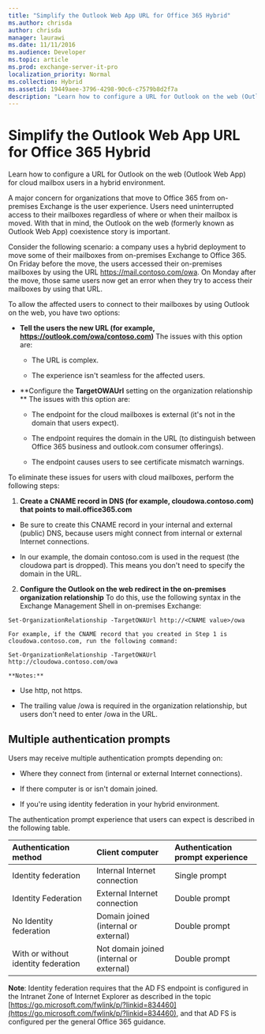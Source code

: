 ```yaml
---
title: "Simplify the Outlook Web App URL for Office 365 Hybrid"
ms.author: chrisda
author: chrisda
manager: laurawi
ms.date: 11/11/2016
ms.audience: Developer
ms.topic: article
ms.prod: exchange-server-it-pro
localization_priority: Normal
ms.collection: Hybrid
ms.assetid: 19449aee-3796-4298-90c6-c7579b8d2f7a
description: "Learn how to configure a URL for Outlook on the web (Outlook Web App) for cloud mailbox users in a hybrid environment."
---
```


# Simplify the Outlook Web App URL for Office 365 Hybrid

Learn how to configure a URL for Outlook on the web (Outlook Web App) for cloud mailbox users in a hybrid environment.
  
A major concern for organizations that move to Office 365 from on-premises Exchange is the user experience. Users need uninterrupted access to their mailboxes regardless of where or when their mailbox is moved. With that in mind, the Outlook on the web (formerly known as Outlook Web App) coexistence story is important.
  
Consider the following scenario: a company uses a hybrid deployment to move some of their mailboxes from on-premises Exchange to Office 365. On Friday before the move, the users accessed their on-premises mailboxes by using the URL https://mail.contoso.com/owa. On Monday after the move, those same users now get an error when they try to access their mailboxes by using that URL.
  
To allow the affected users to connect to their mailboxes by using Outlook on the web, you have two options:
  
- **Tell the users the new URL (for example, https://outlook.com/owa/contoso.com)** The issues with this option are: 
    
  - The URL is complex.
    
  - The experience isn't seamless for the affected users. 
    
- **Configure the **TargetOWAUrl** setting on the organization relationship ** The issues with this option are: 
    
  - The endpoint for the cloud mailboxes is external (it's not in the domain that users expect).
    
  - The endpoint requires the domain in the URL (to distinguish between Office 365 business and outlook.com consumer offerings).
    
  - The endpoint causes users to see certificate mismatch warnings.
    
To eliminate these issues for users with cloud mailboxes, perform the following steps:
  
1. **Create a CNAME record in DNS (for example, cloudowa.contoso.com) that points to mail.office365.com**
    
  - Be sure to create this CNAME record in your internal and external (public) DNS, because users might connect from internal or external Internet connections.
    
  - In our example, the domain contoso.com is used in the request (the cloudowa part is dropped). This means you don't need to specify the domain in the URL.
    
2. **Configure the Outlook on the web redirect in the on-premises organization relationship** To do this, use the following syntax in the Exchange Management Shell in on-premises Exchange: 
    
  ```
  Set-OrganizationRelationship -TargetOWAUrl http://<CNAME value>/owa
  ```

    For example, if the CNAME record that you created in Step 1 is cloudowa.contoso.com, run the following command:
    
  ```
  Set-OrganizationRelationship -TargetOWAUrl http://cloudowa.contoso.com/owa
  ```

    **Notes:**
    
  - Use http, not https.
    
  - The trailing value /owa is required in the organization relationship, but users don't need to enter /owa in the URL.
    
## Multiple authentication prompts

Users may receive multiple authentication prompts depending on:
  
- Where they connect from (internal or external Internet connections).
    
- If there computer is or isn't domain joined.
    
- If you're using identity federation in your hybrid environment.
    
The authentication prompt experience that users can expect is described in the following table.
  
|**Authentication method**|**Client computer**|**Authentication prompt experience**|
|:-----|:-----|:-----|
|Identity federation  <br/> |Internal Internet connection  <br/> |Single prompt  <br/> |
|Identity Federation  <br/> |External Internet connection  <br/> |Double prompt  <br/> |
|No Identity federation  <br/> |Domain joined (internal or external)  <br/> |Double prompt  <br/> |
|With or without identity federation  <br/> |Not domain joined (internal or external)  <br/> |Double prompt  <br/> |
   
 **Note**: Identity federation requires that the AD FS endpoint is configured in the Intranet Zone of Internet Explorer as described in the topic [https://go.microsoft.com/fwlink/p/?linkid=834460](https://go.microsoft.com/fwlink/p/?linkid=834460), and that AD FS is configured per the general Office 365 guidance.
  

